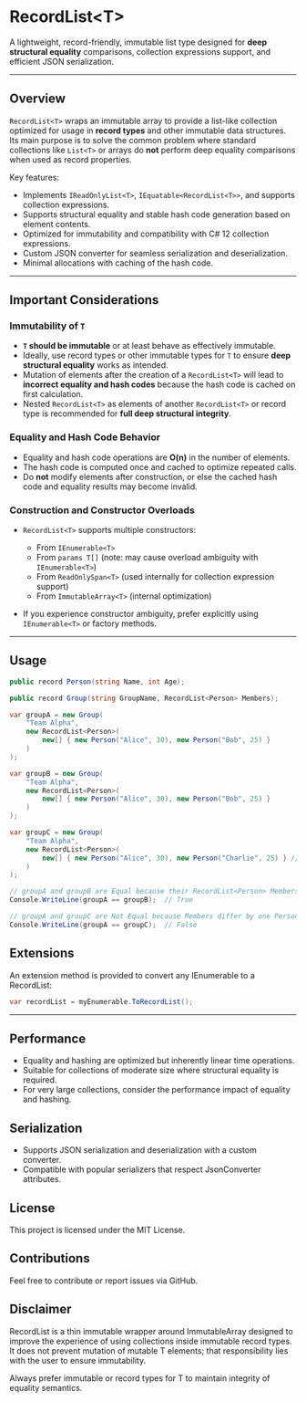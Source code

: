 # RecordList\<T>

A lightweight, record-friendly, immutable list type designed for **deep structural equality** comparisons, collection expressions support, and efficient JSON serialization.

---

## Overview

`RecordList<T>` wraps an immutable array to provide a list-like collection optimized for usage in **record types** and other immutable data structures. Its main purpose is to solve the common problem where standard collections like `List<T>` or arrays do **not** perform deep equality comparisons when used as record properties.

Key features:

- Implements `IReadOnlyList<T>`, `IEquatable<RecordList<T>>`, and supports collection expressions.
- Supports structural equality and stable hash code generation based on element contents.
- Optimized for immutability and compatibility with C# 12 collection expressions.
- Custom JSON converter for seamless serialization and deserialization.
- Minimal allocations with caching of the hash code.

---

## Important Considerations

### Immutability of `T`

- **`T` should be immutable** or at least behave as effectively immutable.  
- Ideally, use record types or other immutable types for `T` to ensure **deep structural equality** works as intended.
- Mutation of elements after the creation of a `RecordList<T>` will lead to **incorrect equality and hash codes** because the hash code is cached on first calculation.
- Nested `RecordList<T>` as elements of another `RecordList<T>` or record type is recommended for **full deep structural integrity**.

### Equality and Hash Code Behavior

- Equality and hash code operations are **O(n)** in the number of elements.
- The hash code is computed once and cached to optimize repeated calls.
- Do **not** modify elements after construction, or else the cached hash code and equality results may become invalid.

### Construction and Constructor Overloads

- `RecordList<T>` supports multiple constructors:  
  - From `IEnumerable<T>`  
  - From `params T[]` (note: may cause overload ambiguity with `IEnumerable<T>`)  
  - From `ReadOnlySpan<T>` (used internally for collection expression support)  
  - From `ImmutableArray<T>` (internal optimization)

- If you experience constructor ambiguity, prefer explicitly using `IEnumerable<T>` or factory methods.

---

## Usage

```csharp
public record Person(string Name, int Age);

public record Group(string GroupName, RecordList<Person> Members);

var groupA = new Group(
    "Team Alpha",
    new RecordList<Person>(
        new[] { new Person("Alice", 30), new Person("Bob", 25) }
    )
);

var groupB = new Group(
    "Team Alpha",
    new RecordList<Person>(
        new[] { new Person("Alice", 30), new Person("Bob", 25) }
    )
);

var groupC = new Group(
    "Team Alpha",
    new RecordList<Person>(
        new[] { new Person("Alice", 30), new Person("Charlie", 25) } // Note: Bob replaced by Charlie
    )
);

// groupA and groupB are Equal because their RecordList<Person> Members have identical elements
Console.WriteLine(groupA == groupB);  // True

// groupA and groupC are Not Equal because Members differ by one Person
Console.WriteLine(groupA == groupC);  // False
```

## Extensions
An extension method is provided to convert any IEnumerable<T> to a RecordList<T>:
```csharp
var recordList = myEnumerable.ToRecordList();
```

---

## Performance
- Equality and hashing are optimized but inherently linear time operations.
- Suitable for collections of moderate size where structural equality is required.
- For very large collections, consider the performance impact of equality and hashing.

## Serialization
- Supports JSON serialization and deserialization with a custom converter.
- Compatible with popular serializers that respect JsonConverter attributes.

## License
This project is licensed under the MIT License.

## Contributions
Feel free to contribute or report issues via GitHub.

## Disclaimer
RecordList<T> is a thin immutable wrapper around ImmutableArray<T> designed to improve the experience of using collections inside immutable record types. It does not prevent mutation of mutable T elements; that responsibility lies with the user to ensure immutability.

Always prefer immutable or record types for T to maintain integrity of equality semantics.
